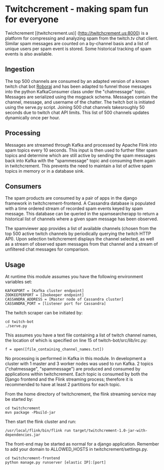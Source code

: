 # Twitchcrement - making spam fun for everyone

Twichcrement [(twitchcrement.us)] (http://twitchcrement.us:8000) is a platform for compressing and analyzing spam from the 
twitch.tv chat client.  Similar spam messages are counted on a by-channel basis and a list of unique users per spam event is stored.
Some historical tracking of spam events is also available.

## Ingestion

The top 500 channels are consumed by an adapted version of a known twitch chat bot [Roboraj](https://github.com/aidanrwt/twitch-bot)
and has been adapted to funnel those messages into the python KafkaConsumer class under the "chatmessage" topic.  Messages
are serialized using the msgpack schema.  Messages contain the channel, message, and username of the chatter.
The twitch bot is initiated using the serve.py script.  Joining 500 chat channels takesroughly 50 seconds due to twitch chat 
API limits.  This list of 500 channels updates dynamically once per hour.

## Processing

Messages are streamed through Kafka and processed by Apache Flink into spam topics every 10 seconds.  This input is then used
to further filter spam topics and determine which are still active by sending the spam messages back into Kafka with the 
"spammessage" topic and consuming them again in twitchcrement.  This prevents the need to maintain a list of active spam topics
in memory or in a database sink.

## Consumers

The spam products are consumed by a pair of apps in the django framework in twitchcrement-frontend.  A Cassandra database is 
populated with a time ordered stream of recorded spam events keyed by spam message.  This database can be queried in 
the spamsearcherapp to return a historical list of channels where a given spam message has been observed.

The spamviewer app provides a list of available channels (chosen from the top 500 active twitch channels by periodically
querying the twitch HTTP API).  Upon selection twitchcrement displays the channel selected, as well as a stream of 
observed spam messages from that channel and a stream of unfiltered chat messages for comparison. 


## Usage

At runtime this module assumes you have the following environment variables set:

```
KAFKAPORT = [Kafka cluster endpoint]
ZOOKEEPERPORT = [Zookeeper endpoint]
CASSANDRA_ADDRESS = [Master node of Cassandra cluster]
CASSANDRA_PORT = [listener port for Cassandra]
```

The twitch scraper can be initiated by:

```
cd twitch-bot
./serve.py
```

This assumes you have a text file containing a list of twitch channel names, the location of which is specified on line 15 of
twitch-bot/src/lib/irc.py:

`f = open([file_containing_channel_names.txt])`

No processing is performed in Kafka in this module.  In development a cluster with 1 master and 3 worker nodes was used to run Kafka.  2 topics ("chatmessage", "spammessage") are produced and consumed by applications within twitchcrement.  Each topic is consumed by both the Django frontend and the Flink streaming process; therefore it is recommended to have at least 2 partitions for each topic. 

From the home directory of twitchcrement, the flink streaming service may be started by:

```
cd twitchcrement
mvn package -Pbuild-jar
```

Then start the flink cluster and run:

```
/usr/local/flink/bin/flink run target/twitchcrement-1.0-jar-with-dependencies.jar
```

The front-end may be started as normal for a django application.  Remember to add your domain to ALLOWED_HOSTS in twitchcrement/settings.py.

```
cd twitchcrement-frontend
python manage.py runserver [elastic IP]:[port]
```